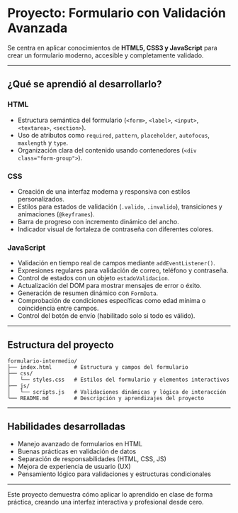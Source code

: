 # Proyecto: Formulario con Validación Avanzada

Se centra en aplicar conocimientos de **HTML5, CSS3 y JavaScript** para crear un formulario moderno, accesible y completamente validado.

---

## ¿Qué se aprendió al desarrollarlo?

### HTML
- Estructura semántica del formulario (`<form>`, `<label>`, `<input>`, `<textarea>`, `<section>`).
- Uso de atributos como `required`, `pattern`, `placeholder`, `autofocus`, `maxlength` y `type`.
- Organización clara del contenido usando contenedores (`<div class="form-group">`).

### CSS
- Creación de una interfaz moderna y responsiva con estilos personalizados.
- Estilos para estados de validación (`.valido`, `.invalido`), transiciones y animaciones (`@keyframes`).
- Barra de progreso con incremento dinámico del ancho.
- Indicador visual de fortaleza de contraseña con diferentes colores.

### JavaScript
- Validación en tiempo real de campos mediante `addEventListener()`.
- Expresiones regulares para validación de correo, teléfono y contraseña.
- Control de estados con un objeto `estadoValidacion`.
- Actualización del DOM para mostrar mensajes de error o éxito.
- Generación de resumen dinámico con `FormData`.
- Comprobación de condiciones específicas como edad mínima o coincidencia entre campos.
- Control del botón de envío (habilitado solo si todo es válido).

---

## Estructura del proyecto

```
formulario-intermedio/
├── index.html       # Estructura y campos del formulario
├── css/
│   └── styles.css   # Estilos del formulario y elementos interactivos
├── js/
│   └── scripts.js   # Validaciones dinámicas y lógica de interacción
└── README.md        # Descripción y aprendizajes del proyecto
```

---

## Habilidades desarrolladas

- Manejo avanzado de formularios en HTML
- Buenas prácticas en validación de datos
- Separación de responsabilidades (HTML, CSS, JS)
- Mejora de experiencia de usuario (UX)
- Pensamiento lógico para validaciones y estructuras condicionales

---

Este proyecto demuestra cómo aplicar lo aprendido en clase de forma práctica, creando una interfaz interactiva y profesional desde cero.
